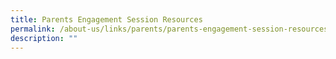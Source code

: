 ```yaml
---
title: Parents Engagement Session Resources
permalink: /about-us/links/parents/parents-engagement-session-resources/
description: ""
---
```

